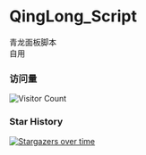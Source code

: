 # QingLong_Script
青龙面板脚本   
自用
### 访问量
![Visitor Count](https://profile-counter.glitch.me/QingLong_Script/count.svg)   


### Star History

[![Stargazers over time](https://starchart.cc/Eoyz369/QingLong_Script.svg)](https://github.com/Eoyz369/QingLong_Script) 
